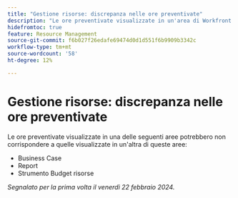 ```yaml
---
title: "Gestione risorse: discrepanza nelle ore preventivate"
description: "Le ore preventivate visualizzate in un'area di Workfront potrebbero non corrispondere a quelle visualizzate in un'altra area."
hidefromtoc: true
feature: Resource Management
source-git-commit: f6b027f26edafe69474d0d1d551f6b9909b3342c
workflow-type: tm+mt
source-wordcount: '58'
ht-degree: 12%

---
```



# Gestione risorse: discrepanza nelle ore preventivate

Le ore preventivate visualizzate in una delle seguenti aree potrebbero non corrispondere a quelle visualizzate in un&#39;altra di queste aree:

* Business Case
* Report
* Strumento Budget risorse

_Segnalato per la prima volta il venerdì 22 febbraio 2024._
